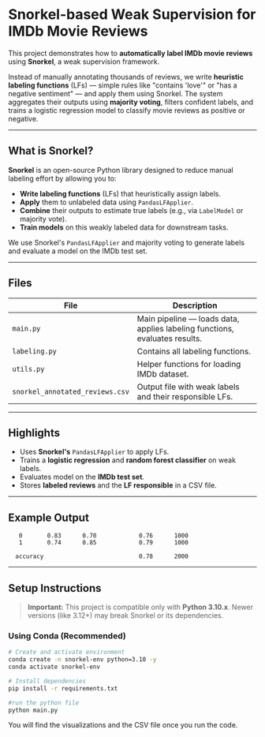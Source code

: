 # Snorkel-based Weak Supervision for IMDb Movie Reviews

This project demonstrates how to **automatically label IMDb movie reviews** using **Snorkel**, a weak supervision framework. 

Instead of manually annotating thousands of reviews, we write **heuristic labeling functions** (LFs) — simple rules like "contains 'love'" or "has a negative sentiment" — and apply them using Snorkel. The system aggregates their outputs using **majority voting**, filters confident labels, and trains a logistic regression model to classify movie reviews as positive or negative.

---

## What is Snorkel?

**Snorkel** is an open-source Python library designed to reduce manual labeling effort by allowing you to:
- **Write labeling functions** (LFs) that heuristically assign labels.
- **Apply** them to unlabeled data using `PandasLFApplier`.
- **Combine** their outputs to estimate true labels (e.g., via `LabelModel` or majority vote).
- **Train models** on this weakly labeled data for downstream tasks.

We use Snorkel's `PandasLFApplier` and majority voting to generate labels and evaluate a model on the IMDb test set.

---

## Files

| File                          | Description                                                              |
|-------------------------------|--------------------------------------------------------------------------|
| `main.py`                     | Main pipeline — loads data, applies labeling functions, evaluates results. |
| `labeling.py`                 | Contains all labeling functions.                                        |
| `utils.py`                    | Helper functions for loading IMDb dataset.                              |
| `snorkel_annotated_reviews.csv` | Output file with weak labels and their responsible LFs.                  |

---

## Highlights

- Uses **Snorkel's** `PandasLFApplier` to apply LFs.
- Trains a **logistic regression**  and **random forest classifier** on weak labels.
- Evaluates model on the **IMDb test set**.
- Stores **labeled reviews** and the **LF responsible** in a CSV file.

---

## Example Output

       0       0.83      0.70            0.76      1000
       1       0.74      0.85            0.79      1000

      accuracy                           0.78      2000



---

## Setup Instructions

> **Important:** This project is compatible only with **Python 3.10.x**. Newer versions (like 3.12+) may break Snorkel or its dependencies.

### Using Conda (Recommended)

```bash
# Create and activate environment
conda create -n snorkel-env python=3.10 -y
conda activate snorkel-env

# Install dependencies
pip install -r requirements.txt

#run the python file
python main.py
```

You will find the visualizations and the CSV file once you run the code.
